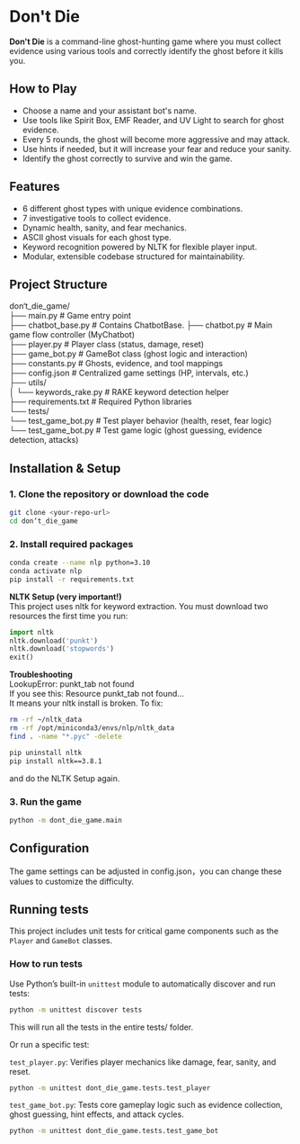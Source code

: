 # Don't Die

**Don't Die** is a command-line ghost-hunting game where you must collect evidence using various tools and correctly identify the ghost before it kills you.

## How to Play

- Choose a name and your assistant bot's name.
- Use tools like Spirit Box, EMF Reader, and UV Light to search for ghost evidence.
- Every 5 rounds, the ghost will become more aggressive and may attack.
- Use hints if needed, but it will increase your fear and reduce your sanity.
- Identify the ghost correctly to survive and win the game.

## Features

- 6 different ghost types with unique evidence combinations.
- 7 investigative tools to collect evidence.
- Dynamic health, sanity, and fear mechanics.
- ASCII ghost visuals for each ghost type.
- Keyword recognition powered by NLTK for flexible player input.
- Modular, extensible codebase structured for maintainability.

## Project Structure
don‘t_die_game/  
├── main.py # Game entry point  
├── chatbot_base.py # Contains ChatbotBase. 
├── chatbot.py # Main game flow controller (MyChatbot)  
├── player.py # Player class (status, damage, reset)  
├── game_bot.py # GameBot class (ghost logic and interaction)  
├── constants.py # Ghosts, evidence, and tool mappings  
├── config.json # Centralized game settings (HP, intervals, etc.)  
├── utils/  
│ └── keywords_rake.py # RAKE keyword detection helper  
├── requirements.txt # Required Python libraries  
└── tests/    
  └── test_game_bot.py # Test player behavior (health, reset, fear logic)  
  └── test_game_bot.py # Test game logic (ghost guessing, evidence detection, attacks)  

## Installation & Setup  

### 1. Clone the repository or download the code  
```bash
git clone <your-repo-url>
cd don‘t_die_game
``` 

### 2. Install required packages  
```bash
conda create --name nlp python=3.10
conda activate nlp
pip install -r requirements.txt
```

**NLTK Setup (very important!)**  
This project uses nltk for keyword extraction. You must download two resources the first time you run:  

```python
import nltk
nltk.download('punkt')
nltk.download('stopwords')
exit()
```
**Troubleshooting**  
LookupError: punkt_tab not found  
If you see this: Resource punkt_tab not found...  
It means your nltk install is broken. To fix:  
```bash
rm -rf ~/nltk_data
rm -rf /opt/miniconda3/envs/nlp/nltk_data
find . -name "*.pyc" -delete

pip uninstall nltk
pip install nltk==3.8.1
```
and do the NLTK Setup again.  

### 3. Run the game  
```bash
python -m dont_die_game.main
```

## Configuration  
The game settings can be adjusted in config.json，you can change these values to customize the difficulty.  

## Running tests  
This project includes unit tests for critical game components such as the `Player` and `GameBot` classes.  

### How to run tests  
Use Python’s built-in `unittest` module to automatically discover and run tests:  

```bash
python -m unittest discover tests
```
This will run all the tests in the entire tests/ folder.  

Or run a specific test:  

`test_player.py`: Verifies player mechanics like damage, fear, sanity, and reset.  
```bash
python -m unittest dont_die_game.tests.test_player
```

`test_game_bot.py`: Tests core gameplay logic such as evidence collection, ghost guessing, hint effects, and attack cycles.  
```bash
python -m unittest dont_die_game.tests.test_game_bot
```